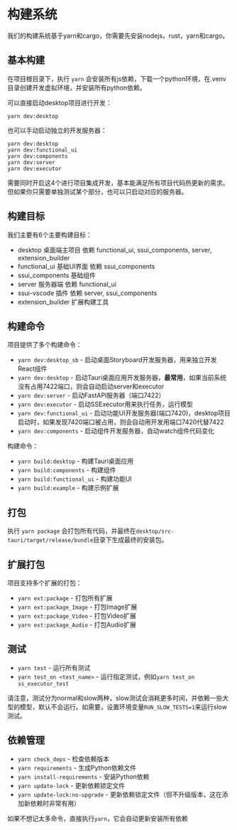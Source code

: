 构建系统
============================

我们的构建系统基于yarn和cargo，你需要先安装nodejs，rust，yarn和cargo。


## 基本构建

在项目根目录下，执行 `yarn` 会安装所有js依赖，下载一个python环境，在.venv目录创建开发虚拟环境，并安装所有python依赖。

可以直接启动desktop项目进行开发：
```
yarn dev:desktop
```

也可以手动启动独立的开发服务器：
```
yarn dev:desktop
yarn dev:functional_ui
yarn dev:components
yarn dev:server
yarn dev:executor
```
需要同时开启这4个进行项目集成开发，基本能满足所有项目代码热更新的需求。但如果你只需要单独测试某个部分，也可以只启动对应的服务器。

## 构建目标

我们主要有6个主要构建目标：
- desktop 桌面端主项目  依赖 functional_ui, ssui_components, server, extension_builder
- functional_ui 基础UI界面  依赖 ssui_components
- ssui_components 基础组件
- server 服务器端 依赖 functional_ui
- ssui-vscode 插件 依赖 server, ssui_components
- extension_builder 扩展构建工具

## 构建命令

项目提供了多个构建命令：

- `yarn dev:desktop_sb` - 启动桌面Storyboard开发服务器，用来独立开发React组件
- `yarn dev:desktop` - 启动Tauri桌面应用开发服务器，**最常用**，如果当前系统没有占用7422端口，则会自动启动server和executor
- `yarn dev:server` - 启动FastAPI服务器（端口7422）
- `yarn dev:executor` - 启动SSExecutor用来执行任务，运行模型
- `yarn dev:functional_ui` - 启动功能UI开发服务器(端口7420)，desktop项目启动时，如果发现7420端口被占用，则会自动用开发用端口7420代替7422
- `yarn dev:components` - 启动组件开发服务器，自动watch组件代码变化

构建命令：
- `yarn build:desktop` - 构建Tauri桌面应用
- `yarn build:components` - 构建组件
- `yarn build:functional_ui` - 构建功能UI
- `yarn build:example` - 构建示例扩展

## 打包

执行 `yarn package` 会打包所有代码，并最终在`desktop/src-tauri/target/release/bundle`目录下生成最终的安装包。

## 扩展打包

项目支持多个扩展的打包：
- `yarn ext:package` - 打包所有扩展
- `yarn ext:package_Image` - 打包Image扩展
- `yarn ext:package_Video` - 打包Video扩展
- `yarn ext:package_Audio` - 打包Audio扩展

## 测试

- `yarn test` - 运行所有测试
- `yarn test_on <test_name>` - 运行指定测试，例如`yarn test_on ss_executor_test`

请注意，测试分为normal和slow两种，slow测试会消耗更多时间，并依赖一些大型的模型，默认不会运行。如需要，设置环境变量`RUN_SLOW_TESTS=1`来运行slow测试。

## 依赖管理

- `yarn check_deps` - 检查依赖版本
- `yarn requirements` - 生成Python依赖文件
- `yarn install-requirements` - 安装Python依赖
- `yarn update-lock` - 更新依赖锁定文件
- `yarn update-lock:no-upgrade` - 更新依赖锁定文件（但不升级版本，这在添加新依赖时非常有用）

如果不想记太多命令，直接执行`yarn`，它会自动更新安装所有依赖








